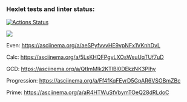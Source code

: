 ### Hexlet tests and linter status:
[![Actions Status](https://github.com/nikolaiKudriashov/frontend-project-lvl1/workflows/hexlet-check/badge.svg)](https://github.com/nikolaiKudriashov/frontend-project-lvl1/actions)

<a href="https://codeclimate.com/github/nikolaiKudriashov/frontend-project-lvl1/maintainability"><img src="https://api.codeclimate.com/v1/badges/0f0896a7d3637d5ac299/maintainability" /></a>

Even: https://asciinema.org/a/aeSPyfvvvHE9vpNFx1VKnhDvL

Calc: https://asciinema.org/a/5LsKHQFPgvLXOsWsuUqTUf7uD

GCD: https://asciinema.org/a/QtImMlk2KTlBl0DEkzNK3PIhy

Progression: https://asciinema.org/a/Ff4fKqFEyrD5GpAR6VSOBmZBc

Prime: https://asciinema.org/a/aR4HTWuStVbymTOeQ28dRLdoC
